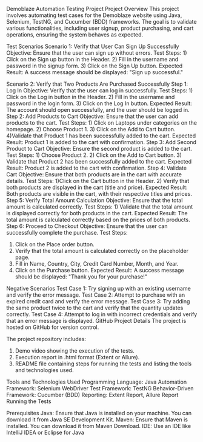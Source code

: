 Demoblaze Automation Testing Project
Project Overview
This project involves automating test cases for the Demoblaze website using Java, Selenium, TestNG, and Cucumber (BDD) frameworks. The goal is to validate various functionalities, including user signup, product purchasing, and cart operations, ensuring the system behaves as expected.


Test Scenarios
Scenario 1: Verify that User Can Sign Up Successfully
Objective: Ensure that the user can sign up without errors.
Test Steps:
    1) Click on the Sign up button in the Header.
    2) Fill in the username and password in the signup form.
    3) Click on the Sign Up button.
Expected Result: A success message should be displayed: "Sign up successful."


Scenario 2: Verify that Two Products Are Purchased Successfully
Step 1: Log In
Objective: Verify that the user can log in successfully.
Test Steps:
    1) Click on the Log in button in the Header.
    2) Fill in the username and password in the login form.
    3) Click on the Log In button.
Expected Result: The account should open successfully, and the user should be logged in.
Step 2: Add Products to Cart
Objective: Ensure that the user can add products to the cart.
Test Steps:
       1) Click on Laptops under categories on the homepage.
       2) Choose Product 1.
       3) Click on the Add to Cart button.
       4)Validate that Product 1 has been successfully added to the cart.
Expected Result: Product 1 is added to the cart with confirmation.
Step 3: Add Second Product to Cart
Objective: Ensure the second product is added to the cart.
Test Steps:
     1) Choose Product 2.
     2) Click on the Add to Cart button.
     3) Validate that Product 2 has been successfully added to the cart.
Expected Result: Product 2 is added to the cart with confirmation.
Step 4: Validate Cart
Objective: Ensure that both products are in the cart with accurate details.
Test Steps:
   1)Click on the Cart button in the Header.
   2) Verify that both products are displayed in the cart (title and price).
Expected Result: Both products are visible in the cart, with their respective titles and prices.
Step 5: Verify Total Amount Calculation
Objective: Ensure that the total amount is calculated correctly.
Test Steps:
    1) Validate that the total amount is displayed correctly for both products in the cart.
Expected Result: The total amount is calculated correctly based on the prices of both products.
Step 6: Proceed to Checkout
Objective: Ensure that the user can successfully complete the purchase.
Test Steps:
   1) Click on the Place order button.
   2) Verify that the total amount is calculated correctly on the placeholder page.
   3)  Fill in Name, Country, City, Credit Card Number, Month, and Year.
   4) Click on the Purchase button.
Expected Result: A success message should be displayed: "Thank you for your purchase!"




Negative Scenarios
Test Case 1: Try signing up with an existing username and verify the error message.
Test Case 2: Attempt to purchase with an expired credit card and verify the error message.
Test Case 3: Try adding the same product twice to the cart and verify that the quantity updates correctly.
Test Case 4: Attempt to log in with incorrect credentials and verify that an error message is displayed.
GitHub Project Details
The project is hosted on GitHub for version control.

The project repository includes:
   1) Demo video showing the execution of the tests.
   2) Execution report in .html format (Extent or Allure).
   3) README file containing steps for running the tests and listing the tools and technologies used.

Tools and Technologies Used
Programming Language: Java
Automation Framework: Selenium WebDriver
Test Framework: TestNG
Behavior-Driven Framework: Cucumber (BDD)
Reporting: Extent Report, Allure Report
Running the Tests

Prerequisites
Java: Ensure that Java is installed on your machine. You can download it from Java SE Development Kit.
Maven: Ensure that Maven is installed. You can download it from Maven Download.
IDE: Use an IDE like IntelliJ IDEA or Eclipse for Java
